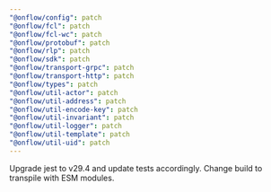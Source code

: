 ```yaml
---
"@onflow/config": patch
"@onflow/fcl": patch
"@onflow/fcl-wc": patch
"@onflow/protobuf": patch
"@onflow/rlp": patch
"@onflow/sdk": patch
"@onflow/transport-grpc": patch
"@onflow/transport-http": patch
"@onflow/types": patch
"@onflow/util-actor": patch
"@onflow/util-address": patch
"@onflow/util-encode-key": patch
"@onflow/util-invariant": patch
"@onflow/util-logger": patch
"@onflow/util-template": patch
"@onflow/util-uid": patch
---
```


Upgrade jest to v29.4 and update tests accordingly. Change build to transpile with ESM modules.
